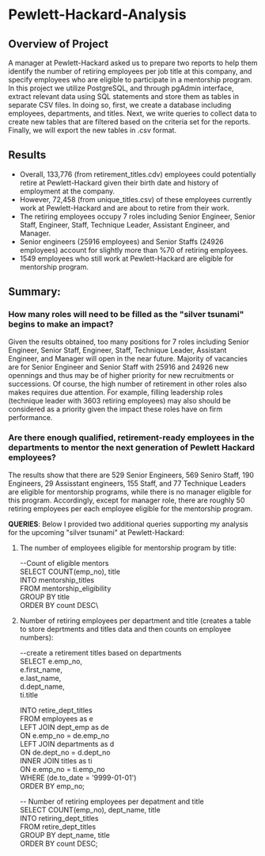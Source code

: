 # Pewlett-Hackard-Analysis

## Overview of Project

A manager at Pewlett-Hackard asked us to prepare two reports to help them identify the number of retiring employees per job title at this company, and specify employees who are eligible to participate in a mentorship program. In this project we utilize PostgreSQL, and through pgAdmin interface, extract relevant data using SQL statements and store them as tables in separate CSV files. In doing so, first, we create a database including employees, departments, and titles. Next, we write queries to collect data to create new tables that are filtered based on the criteria set for the reports. Finally, we will export the new tables in .csv format.

## Results

- Overall, 133,776 (from retirement_titles.cdv) employees could potentially retire at Pewlett-Hackard given their birth date and history of employment at the company.
- However, 72,458 (from unique_titles.csv) of these employees currently work at Pewlett-Hackard and are about to retire from their work.
- The retiring employees occupy 7 roles including Senior Engineer, Senior Staff, Engineer, Staff, Technique Leader, Assistant Engineer, and Manager.
- Senior engineers (25916 employees) and Senior Staffs (24926 employees) account for slightly more than %70 of retiring employees.
- 1549 employees who still work at Pewlett-Hackard are eligible for mentorship program.

## Summary: 

### How many roles will need to be filled as the "silver tsunami" begins to make an impact?

Given the results obtained, too many positions for 7 roles including Senior Engineer, Senior Staff, Engineer, Staff, Technique Leader, Assistant Engineer, and Manager will open in the near future. Majority of vacancies are for Senior Engineer and Senior Staff with 25916 and 24926 new opennings and thus may be of higher priority for new recruitments or successions. Of course, the high number of retirement in other roles also makes requires due attention. For example, filling leadership roles (technique leader with 3603 retiring employees) may also should be considered as a priority given the impact these roles have on firm performance.


### Are there enough qualified, retirement-ready employees in the departments to mentor the next generation of Pewlett Hackard employees?

The results show that there are 529 Senior Engineers, 569 Seniro Staff, 190 Engineers, 29 Assisstant engineers, 155 Staff, and 77 Technique Leaders are eligible for mentorship programs, while there is no manager eligible for this program. Accordingly, except for manager role, there are roughly 50 retiring employees per each employee eligible for the mentorship program.


**QUERIES**: Below I provided two additional queries supporting my analysis for the upcoming "silver tsunami" at Pewlett-Hackard:

1. The number of employees eligible for mentorship program by title:

	--Count of eligible mentors\
	SELECT COUNT(emp_no), title\
	INTO mentorship_titles\
	FROM mentorship_eligibility\
	GROUP BY title\
	ORDER BY count DESC\

2. Number of retiring employees per department and title (creates a table to store deprtments and titles data and then counts on employee numbers):

	--create a retirement titles based on departments\
	SELECT e.emp_no,\
		e.first_name,\
		e.last_name,\
		d.dept_name,\
		ti.title

	INTO retire_dept_titles\
	FROM employees as e\
	LEFT JOIN dept_emp as de\
	ON e.emp_no = de.emp_no\
	LEFT JOIN departments as d\
	ON de.dept_no = d.dept_no\
	INNER JOIN titles as ti\
	ON e.emp_no = ti.emp_no\
	WHERE (de.to_date = '9999-01-01')\
	ORDER BY emp_no;

	-- Number of retiring employees per depatment and title\
	SELECT COUNT(emp_no), dept_name, title\
	INTO retiring_dept_titles\
	FROM retire_dept_titles\
	GROUP BY dept_name, title\
	ORDER BY count DESC;


